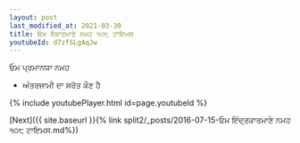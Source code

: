```yaml
---
layout: post
last_modified_at: 2021-03-30
title: ਓਮ ਨੈਕਾਤਮਾਣੇ ਨਮਹ ੧੦੮ ਟਾਇਮਸ
youtubeId: d7zfSLgAqJw
---
```

 
 
 ਓਮ ਪ੍ਰਮਾਨਯਾ ਨਮਹ  
 
 -  ਅੰਤਰਜਾਮੀ ਦਾ ਸਰੋਤ ਕੌਣ ਹੈ 
 
  
 
  
 
 
 
 
 
 


{% include youtubePlayer.html id=page.youtubeId %}
 
[Next]({{ site.baseurl }}{% link  split2/_posts/2016-07-15-ਓਮ ਇੰਦ੍ਰਕਾਰਮਾਣੇ ਨਮਹ ੧੦੮ ਟਾਇਮਸ.md%})
 
